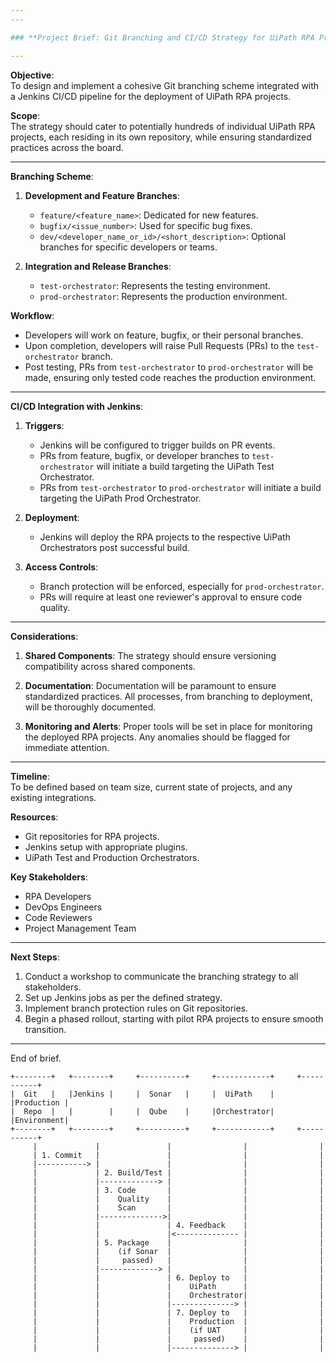 ```yaml
---
---

### **Project Brief: Git Branching and CI/CD Strategy for UiPath RPA Projects**

---
```


**Objective**:  
To design and implement a cohesive Git branching scheme integrated with a Jenkins CI/CD pipeline for the deployment of UiPath RPA projects.

**Scope**:  
The strategy should cater to potentially hundreds of individual UiPath RPA projects, each residing in its own repository, while ensuring standardized practices across the board.

---

**Branching Scheme**:

1. **Development and Feature Branches**:

   - `feature/<feature_name>`: Dedicated for new features.
   - `bugfix/<issue_number>`: Used for specific bug fixes.
   - `dev/<developer_name_or_id>/<short_description>`: Optional branches for specific developers or teams.

2. **Integration and Release Branches**:
   - `test-orchestrator`: Represents the testing environment.
   - `prod-orchestrator`: Represents the production environment.

**Workflow**:

- Developers will work on feature, bugfix, or their personal branches.
- Upon completion, developers will raise Pull Requests (PRs) to the `test-orchestrator` branch.
- Post testing, PRs from `test-orchestrator` to `prod-orchestrator` will be made, ensuring only tested code reaches the production environment.

---

**CI/CD Integration with Jenkins**:

1. **Triggers**:

   - Jenkins will be configured to trigger builds on PR events.
   - PRs from feature, bugfix, or developer branches to `test-orchestrator` will initiate a build targeting the UiPath Test Orchestrator.
   - PRs from `test-orchestrator` to `prod-orchestrator` will initiate a build targeting the UiPath Prod Orchestrator.

2. **Deployment**:

   - Jenkins will deploy the RPA projects to the respective UiPath Orchestrators post successful build.

3. **Access Controls**:
   - Branch protection will be enforced, especially for `prod-orchestrator`.
   - PRs will require at least one reviewer's approval to ensure code quality.

---

**Considerations**:

1. **Shared Components**: The strategy should ensure versioning compatibility across shared components.

2. **Documentation**: Documentation will be paramount to ensure standardized practices. All processes, from branching to deployment, will be thoroughly documented.

3. **Monitoring and Alerts**: Proper tools will be set in place for monitoring the deployed RPA projects. Any anomalies should be flagged for immediate attention.

---

**Timeline**:  
To be defined based on team size, current state of projects, and any existing integrations.

**Resources**:

- Git repositories for RPA projects.
- Jenkins setup with appropriate plugins.
- UiPath Test and Production Orchestrators.

**Key Stakeholders**:

- RPA Developers
- DevOps Engineers
- Code Reviewers
- Project Management Team

---

**Next Steps**:

1. Conduct a workshop to communicate the branching strategy to all stakeholders.
2. Set up Jenkins jobs as per the defined strategy.
3. Implement branch protection rules on Git repositories.
4. Begin a phased rollout, starting with pilot RPA projects to ensure smooth transition.

---

End of brief.

```
+--------+   +--------+     +----------+     +------------+     +-----------+
|  Git   |   |Jenkins |     |  Sonar   |     |  UiPath    |     |Production |
|  Repo  |   |        |     |  Qube    |     |Orchestrator|     |Environment|
+--------+   +--------+     +----------+     +------------+     +-----------+
     |             |               |                |                |
     | 1. Commit   |               |                |                |
     |-----------> |               |                |                |
     |             | 2. Build/Test |                |                |
     |             |-------------> |                |                |
     |             | 3. Code       |                |                |
     |             |    Quality    |                |                |
     |             |    Scan       |                |                |
     |             |-------------->|                |                |
     |             |               | 4. Feedback    |                |
     |             |               |<-------------- |                |
     |             | 5. Package    |                |                |
     |             |    (if Sonar  |                |                |
     |             |     passed)   |                |                |
     |             |-------------> |                |                |
     |             |               | 6. Deploy to   |                |
     |             |               |    UiPath      |                |
     |             |               |    Orchestrator|                |
     |             |               |--------------> |                |
     |             |               | 7. Deploy to   |                |
     |             |               |    Production  |                |
     |             |               |    (if UAT     |                |
     |             |               |     passed)    |                |
     |             |               |--------------> |                |


```
